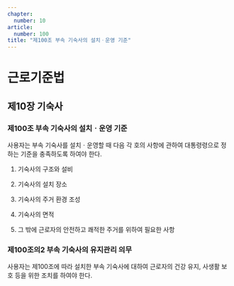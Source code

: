 ```yaml
---
chapter:
  number: 10
article:
  number: 100
title: "제100조 부속 기숙사의 설치ㆍ운영 기준"
---
```

# 근로기준법

## 제10장 기숙사

### 제100조 부속 기숙사의 설치ㆍ운영 기준

사용자는 부속 기숙사를 설치ㆍ운영할 때 다음 각 호의 사항에 관하여 대통령령으로 정하는 기준을 충족하도록 하여야 한다.

1. 기숙사의 구조와 설비

2. 기숙사의 설치 장소

3. 기숙사의 주거 환경 조성

4. 기숙사의 면적

5. 그 밖에 근로자의 안전하고 쾌적한 주거를 위하여 필요한 사항

### 제100조의2 부속 기숙사의 유지관리 의무

사용자는 제100조에 따라 설치한 부속 기숙사에 대하여 근로자의 건강 유지, 사생활 보호 등을 위한 조치를 하여야 한다.
